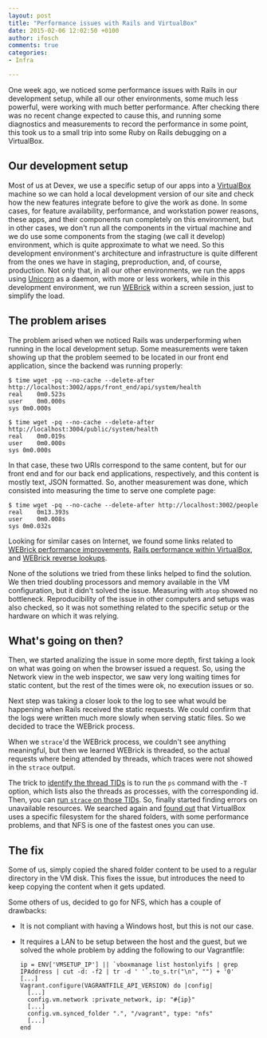 ```yaml
---
layout: post
title: "Performance issues with Rails and VirtualBox"
date: 2015-02-06 12:02:50 +0100
author: ifosch
comments: true
categories: 
- Infra

---
```


One week ago, we noticed some performance issues with Rails in our development setup, while all our other environments, some much less powerful, were working with much better performance. After checking there was no recent change expected to cause this, and running some diagnostics and measurements to record the performance in some point, this took us to a small trip into some Ruby on Rails debugging on a VirtualBox.

<!-- more -->

## Our development setup

Most of us at Devex, we use a specific setup of our apps into a [VirtualBox](https://www.virtualbox.org) machine so we can hold a local development version of our site and check how the new features integrate before to give the work as done. In some cases, for feature availability, performance, and workstation power reasons, these apps, and their components run completely on this environment, but in other cases, we don't run all the components in the virtual machine and we do use some components from the staging (we call it develop) environment, which is quite approximate to what we need. So this development environment's architecture and infrastructure is quite different from the ones we have in staging, preproduction, and, of course, production.
Not only that, in all our other environments, we run the apps using [Unicorn](http://unicorn.bogomips.org/) as a daemon, with more or less workers, while in this development environment, we run [WEBrick](http://www.ruby-doc.org/stdlib-1.9.3/libdoc/webrick/rdoc/WEBrick.html) within a screen session, just to simplify the load.

## The problem arises

The problem arised when we noticed Rails was underperforming when running in the local development setup. Some measurements were taken showing up that the problem seemed to be located in our front end application, since the backend was running properly:

    $ time wget -pq --no-cache --delete-after http://localhost:3002/apps/front_end/api/system/health
    real    0m0.523s
    user    0m0.000s
    sys 0m0.000s

    $ time wget -pq --no-cache --delete-after http://localhost:3004/public/system/health
    real    0m0.019s
    user    0m0.000s
    sys 0m0.000s

In that case, these two URIs correspond to the same content, but for our front end and for our back end applications, respectively, and this content is mostly text, JSON formatted. So, another measurement was done, which consisted into measuring the time to serve one complete page:

    $ time wget -pq --no-cache --delete-after http://localhost:3002/people
    real    0m13.393s
    user    0m0.008s
    sys 0m0.032s

Looking for similar cases on Internet, we found some links related to [WEBrick performance improvements](http://stackoverflow.com/questions/1156759/webrick-is-very-slow-to-respond-how-to-speed-it-up), [Rails performance within VirtualBox](http://stackoverflow.com/questions/8670080/rails-3-1-on-ubuntu-11-10-under-virtualbox-very-slow), and [WEBrick reverse lookups](http://www.visionfactory.com.au/blog/rails_dev_with_webrick_really_slow_in_a_).

None of the solutions we tried from these links helped to find the solution. We then tried doubling processors and memory available in the VM configuration, but it didn't solved the issue. Measuring with `atop` showed no bottleneck. Reproducibility of the issue in other computers and setups was also checked, so it was not something related to the specific setup or the hardware on which it was relying.

## What's going on then?

Then, we started analizing the issue in some more depth, first taking a look on what was going on when the browser issued a request. So, using the Network view in the web inspector, we saw very long waiting times for static content, but the rest of the times were ok, no execution issues or so.

Next step was taking a closer look to the log to see what would be happening when Rails received the static requests. We could confirm that the logs were written much more slowly when serving static files. So we decided to trace the WEBrick process.

When we `strace`'d the WEBrick process, we couldn't see anything meaningful, but then we learned WEBrick is threaded, so the actual requests where being attended by threads, which traces were not showed in the `strace` output.

The trick to [identify the thread TIDs](http://superuser.com/questions/80556/how-do-you-view-all-threads-running-on-linux) is to run the `ps` command with the `-T` option, which lists also the threads as processes, with the corresponding id. Then, you can [run `strace` on those TIDs](http://stackoverflow.com/questions/7698209/tracing-pthreads-in-linux). So, finally started finding errors on unavailable resources. We searched again and [found out](http://mitchellh.com/comparing-filesystem-performance-in-virtual-machines) that VirtualBox uses a specific filesystem for the shared folders, with some performance problems, and that NFS is one of the fastest ones you can use.

## The fix

Some of us, simply copied the shared folder content to be used to a regular directory in the VM disk. This fixes the issue, but introduces the need to keep copying the content when it gets updated.

Some others of us, decided to go for NFS, which has a couple of drawbacks:

* It is not compliant with having a Windows host, but this is not our case.
* It requires a LAN to be setup between the host and the guest, but we solved the whole problem by adding the following to our Vagrantfile:

      ip = ENV['VMSETUP_IP'] || `vboxmanage list hostonlyifs | grep IPAddress | cut -d: -f2 | tr -d ' '`.to_s.tr("\n", "") + '0'
      [...]
      Vagrant.configure(VAGRANTFILE_API_VERSION) do |config|
        [...]
        config.vm.network :private_network, ip: "#{ip}"
        [...]
        config.vm.synced_folder ".", "/vagrant", type: "nfs"
        [...]
      end
